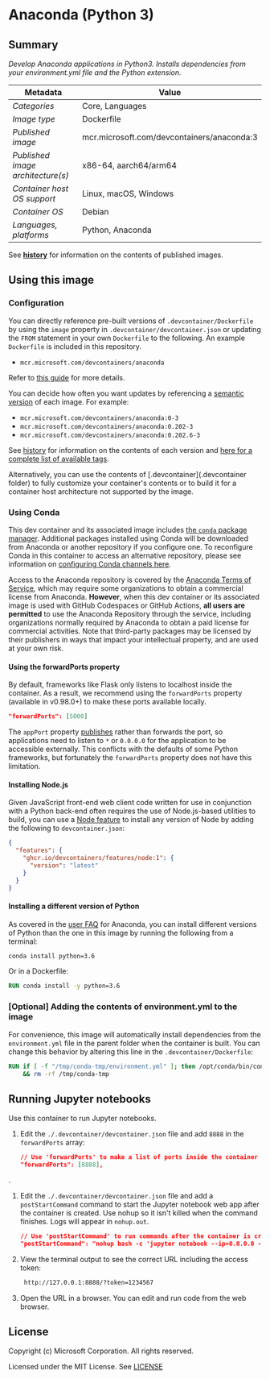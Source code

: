 # Anaconda (Python 3)

## Summary

*Develop Anaconda applications in Python3. Installs dependencies from your environment.yml file and the Python extension.*

| Metadata | Value |  
|----------|-------|
| *Categories* | Core, Languages |
| *Image type* | Dockerfile |
| *Published image* | mcr.microsoft.com/devcontainers/anaconda:3 |
| *Published image architecture(s)* | x86-64, aarch64/arm64 |
| *Container host OS support* | Linux, macOS, Windows |
| *Container OS* | Debian |
| *Languages, platforms* | Python, Anaconda |

See **[history](history)** for information on the contents of published images.

## Using this image

### Configuration

You can directly reference pre-built versions of `.devcontainer/Dockerfile` by using the `image` property in `.devcontainer/devcontainer.json` or updating the `FROM` statement in your own `Dockerfile` to the following. An example `Dockerfile` is included in this repository.

- `mcr.microsoft.com/devcontainers/anaconda`

Refer to [this guide](https://containers.dev/guide/dockerfile) for more details.

You can decide how often you want updates by referencing a [semantic version](https://semver.org/) of each image. For example:

- `mcr.microsoft.com/devcontainers/anaconda:0-3`
- `mcr.microsoft.com/devcontainers/anaconda:0.202-3`
- `mcr.microsoft.com/devcontainers/anaconda:0.202.6-3`

See [history](history) for information on the contents of each version and [here for a complete list of available tags](https://mcr.microsoft.com/v2/devcontainers/anaconda/tags/list).

Alternatively, you can use the contents of [.devcontainer](.devcontainer folder) to fully customize your container's contents or to build it for a container host architecture not supported by the image.

### Using Conda
This dev container and its associated image includes [the `conda` package manager](https://aka.ms/vscode-remote/conda/about). Additional packages installed using Conda will be downloaded from Anaconda or another repository if you configure one. To reconfigure Conda in this container to access an alternative repository, please see information on [configuring Conda channels here](https://aka.ms/vscode-remote/conda/channel-setup).

Access to the Anaconda repository is covered by the [Anaconda Terms of Service](https://aka.ms/vscode-remote/conda/terms), which may require some organizations to obtain a commercial license from Anaconda. **However**, when this dev container or its associated image is used with GitHub Codespaces or GitHub Actions, **all users are permitted** to use the Anaconda Repository through the service, including organizations normally required by Anaconda to obtain a paid license for commercial activities. Note that third-party packages may be licensed by their publishers in ways that impact your intellectual property, and are used at your own risk.

#### Using the forwardPorts property

By default, frameworks like Flask only listens to localhost inside the container. As a result, we recommend using the `forwardPorts` property (available in v0.98.0+) to make these ports available locally.

```json
"forwardPorts": [5000]
```

The `appPort` property [publishes](https://docs.docker.com/config/containers/container-networking/#published-ports) rather than forwards the port, so applications need to listen to `*` or `0.0.0.0` for the application to be accessible externally. This conflicts with the defaults of some Python frameworks, but fortunately the `forwardPorts` property does not have this limitation.


#### Installing Node.js

Given JavaScript front-end web client code written for use in conjunction with a Python back-end often requires the use of Node.js-based utilities to build, you can use a [Node feature](https://github.com/devcontainers/features/tree/main/src/node) to install any version of Node by adding the following to `devcontainer.json`:

```json
{
  "features": {
    "ghcr.io/devcontainers/features/node:1": {
      "version": "latest"
    }
  }
}
```

#### Installing a different version of Python

As covered in the [user FAQ](https://docs.anaconda.com/anaconda/user-guide/faq) for Anaconda, you can install different versions of Python than the one in this image by running the following from a terminal:

```bash
conda install python=3.6
```

Or in a Dockerfile:

```Dockerfile
RUN conda install -y python=3.6
```

### [Optional] Adding the contents of environment.yml to the image

For convenience, this image will automatically install dependencies from the `environment.yml` file in the parent folder when the container is built. You can change this behavior by altering this line in the `.devcontainer/Dockerfile`:

```Dockerfile
RUN if [ -f "/tmp/conda-tmp/environment.yml" ]; then /opt/conda/bin/conda env update -n base -f /tmp/conda-tmp/environment.yml; fi \
    && rm -rf /tmp/conda-tmp
```

## Running Jupyter notebooks

Use this container to run Jupyter notebooks.

1. Edit the `./.devcontainer/devcontainer.json` file and add `8888` in the `forwardPorts` array:

    ```json
    // Use 'forwardPorts' to make a list of ports inside the container available locally.
	"forwardPorts": [8888],
    ```
.
1. Edit the `./.devcontainer/devcontainer.json` file and add a `postStartCommand` command to start the Jupyter notebook web app after the container is created. Use nohup so it isn't killed when the command finishes. Logs will appear in `nohup.out`.

    ```json
	// Use 'postStartCommand' to run commands after the container is created.
	"postStartCommand": "nohup bash -c 'jupyter notebook --ip=0.0.0.0 --port=8888 --allow-root &'",
    ```

1. View the terminal output to see the correct URL including the access token:

    ```bash
     http://127.0.0.1:8888/?token=1234567
    ```

1. Open the URL in a browser. You can edit and run code from the web browser.

## License

Copyright (c) Microsoft Corporation. All rights reserved.

Licensed under the MIT License. See [LICENSE](https://github.com/devcontainers/images/blob/main/LICENSE)
